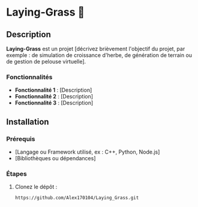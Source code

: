 # Laying-Grass 🌱

## Description
**Laying-Grass** est un projet [décrivez brièvement l'objectif du projet, par exemple : de simulation de croissance d'herbe, de génération de terrain ou de gestion de pelouse virtuelle].

### Fonctionnalités
- **Fonctionnalité 1** : [Description]
- **Fonctionnalité 2** : [Description]
- **Fonctionnalité 3** : [Description]

## Installation
### Prérequis
- [Langage ou Framework utilisé, ex : C++, Python, Node.js]
- [Bibliothèques ou dépendances]

### Étapes
1. Clonez le dépôt :
   ```bash
   https://github.com/Alex170104/Laying_Grass.git

